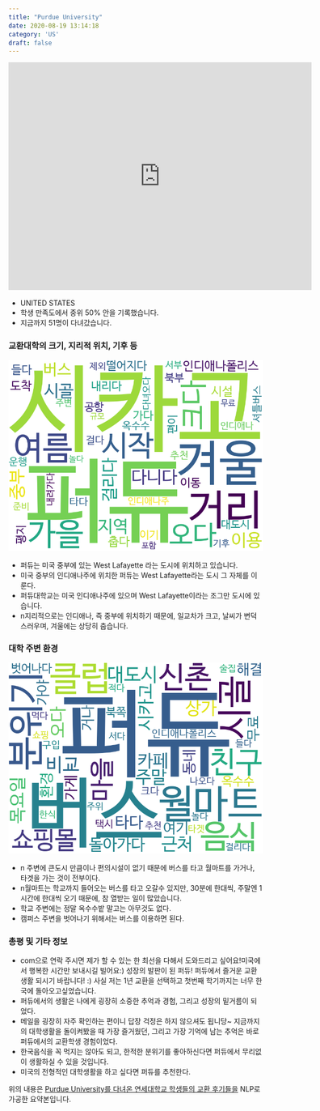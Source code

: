 ```yaml
---
title: "Purdue University"
date: 2020-08-19 13:14:18
category: 'US'
draft: false
---
```


<iframe
width="600"
height="450"
frameborder="0" style="border:0"
src="https://www.google.com/maps/embed/v1/place?key=AIzaSyC9e1AME-pVmWC4hBpFdu5S4dKzyepa3HQ&q=Purdue+University&center=40.4237054,-86.92119459999998&zoom=14" allowfullscreen>
</iframe>

* UNITED STATES
* 학생 만족도에서 중위 50% 안을 기록했습니다.
* 지금까지 51명이 다녀갔습니다. 

### 교환대학의 크기, 지리적 위치, 기후 등

![gen_info-WordCloud](../univ_wordclouds_okt/gen_info/US000147_gen_info_okt.png)

* 퍼듀는 미국 중부에 있는 West Lafayette 라는 도시에 위치하고 있습니다.
* 미국 중부의 인디애나주에 위치한 퍼듀는 West Lafayette라는 도시 그 자체를 이룬다.
* 퍼듀대학교는 미국 인디애나주에 있으며 West Lafayette이라는 조그만 도시에 있습니다.
* n지리적으로는 인디애나, 즉 중부에 위치하기 때문에, 일교차가 크고, 날씨가 변덕스러우며, 겨울에는 상당히 춥습니다.


### 대학 주변 환경

![env_info-WordCloud](../univ_wordclouds_okt/env_info/US000147_env_info_okt.png)

* n 주변에 큰도시 만큼이나 편의시설이 없기 때문에 버스를 타고 월마트를 가거나, 타겟을 가는 것이 전부이다.
* n월마트는 학교까지 들어오는 버스를 타고 오갈수 있지만, 30분에 한대씩, 주말엔 1시간에 한대씩 오기 때문에, 참 열받는 일이 많았습니다.
* 학교 주변에는 정말 옥수수밭 말고는 아무것도 없다.
* 캠퍼스 주변을 벗어나기 위해서는 버스를 이용하면 된다.


### 총평 및 기타 정보 
* com으로 연락 주시면 제가 할 수 있는 한 최선을 다해서 도와드리고 싶어요!미국에서 행복한 시간만 보내시길 빌어요:) 성장의 발판이 된 퍼듀! 퍼듀에서 즐거운 교환생활 되시기 바랍니다! :) 사실 저는 1년 교환을 선택하고 첫번째 학기까지는 너무 한국에 돌아오고싶었습니다.
* 퍼듀에서의 생활은 나에게 굉장히 소중한 추억과 경험, 그리고 성장의 밑거름이 되었다.
* 메일을 굉장히 자주 확인하는 편이니 답장 걱정은 하지 않으셔도 됩니당~ 지금까지의 대학생활을 돌이켜봤을 때 가장 즐거웠던, 그리고 가장 기억에 남는 추억은 바로 퍼듀에서의 교환학생 경험이었다.
* 한국음식을 꼭 먹지는 않아도 되고, 한적한 분위기를 좋아하신다면 퍼듀에서 무리없이 생활하실 수 있을 것입니다.
* 미국의 전형적인 대학생활을 하고 싶다면 퍼듀를 추천한다.


위의 내용은 [Purdue University를 다녀온 연세대학교 학생들의 교환 후기들을](http://oia.yonsei.ac.kr/partner/expReport.asp?ucode=US000147&bgbn=A) NLP로 가공한 요약본입니다. 
